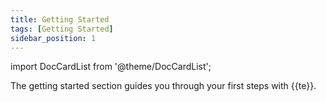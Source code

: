 ```yaml
---
title: Getting Started
tags: [Getting Started]
sidebar_position: 1
---
```


import DocCardList from '@theme/DocCardList';

The getting started section guides you through your first steps with {{te}}.

<DocCardList />
